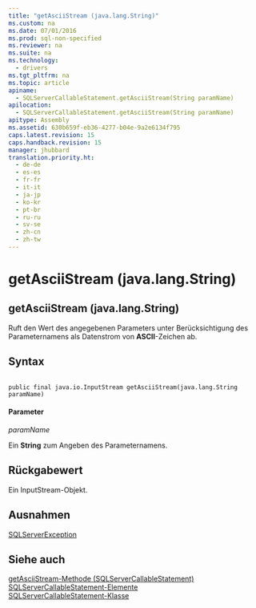 ```yaml
---
title: "getAsciiStream (java.lang.String)"
ms.custom: na
ms.date: 07/01/2016
ms.prod: sql-non-specified
ms.reviewer: na
ms.suite: na
ms.technology: 
  - drivers
ms.tgt_pltfrm: na
ms.topic: article
apiname: 
  - SQLServerCallableStatement.getAsciiStream(String paramName)
apilocation: 
  - SQLServerCallableStatement.getAsciiStream(String paramName)
apitype: Assembly
ms.assetid: 630b659f-eb36-4277-b04e-9a2e6134f795
caps.latest.revision: 15
caps.handback.revision: 15
manager: jhubbard
translation.priority.ht: 
  - de-de
  - es-es
  - fr-fr
  - it-it
  - ja-jp
  - ko-kr
  - pt-br
  - ru-ru
  - sv-se
  - zh-cn
  - zh-tw
---
```

# getAsciiStream (java.lang.String)
    
## getAsciiStream \(java.lang.String\)  
 Ruft den Wert des angegebenen Parameters unter Berücksichtigung des Parameternamens als Datenstrom von **ASCII**\-Zeichen ab.  
  
## Syntax  
  
```  
  
public final java.io.InputStream getAsciiStream(java.lang.String paramName)  
```  
  
#### Parameter  
 *paramName*  
  
 Ein **String** zum Angeben des Parameternamens.  
  
## Rückgabewert  
 Ein InputStream\-Objekt.  
  
## Ausnahmen  
 [SQLServerException](../content/SQLServerException-Class.md)  
  
## Siehe auch  
 [getAsciiStream-Methode &#40;SQLServerCallableStatement&#41;](../content/getAsciiStream-Method--SQLServerCallableStatement-.md)   
 [SQLServerCallableStatement-Elemente](../content/SQLServerCallableStatement-Members.md)   
 [SQLServerCallableStatement-Klasse](../content/SQLServerCallableStatement-Class.md)  
  
  